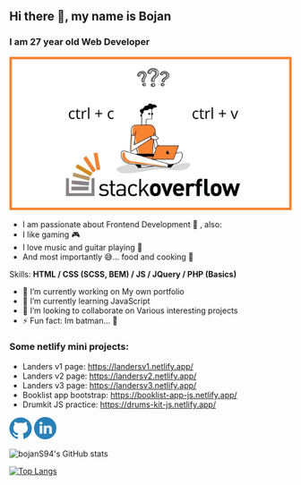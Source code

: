 ## Hi there 👋, my name is Bojan
### I am 27 year old Web Developer 
![I am 27 year old Web Developer ](https://github.com/bojanS94/bojanS94/blob/main/1.jpg)

- I am passionate about Frontend Development 📑 , also:
- I like gaming 🎮
- I love music and guitar playing 🎸
- And most importantly 😅... food and cooking 🍲

Skills: **HTML / CSS (SCSS, BEM) / JS / JQuery / PHP (Basics)**

- 🔭 I’m currently working on My own portfolio 
- 🌱 I’m currently learning JavaScript 
- 👯 I’m looking to collaborate on Various interesting projects 
- ⚡ Fun fact: Im batman... 🦇 

### Some netlify mini projects:
- Landers v1 page: https://landersv1.netlify.app/
- Landers v2 page: https://landersv2.netlify.app/
- Landers v3 page: https://landersv3.netlify.app/
- Booklist app bootstrap: https://booklist-app-js.netlify.app/
- Drumkit JS practice: https://drums-kit-js.netlify.app/


[<img src='https://github.com/bojanS94/bojanS94/blob/main/github.svg' alt='github' height='40'>](https://github.com/bojanS94)
[<img src='https://github.com/bojanS94/bojanS94/blob/main/linkedin.svg' alt='linkedin' height='40'>](https://www.linkedin.com/in/bojan-savi%C4%87-2687a519b)

![bojanS94's GitHub stats](https://github-readme-stats.vercel.app/api?username=bojanS94&show_icons=true&theme=dark)

[![Top Langs](https://github-readme-stats.vercel.app/api/top-langs/?username=bojanS94)](https://github.com/anuraghazra/github-readme-stats)
